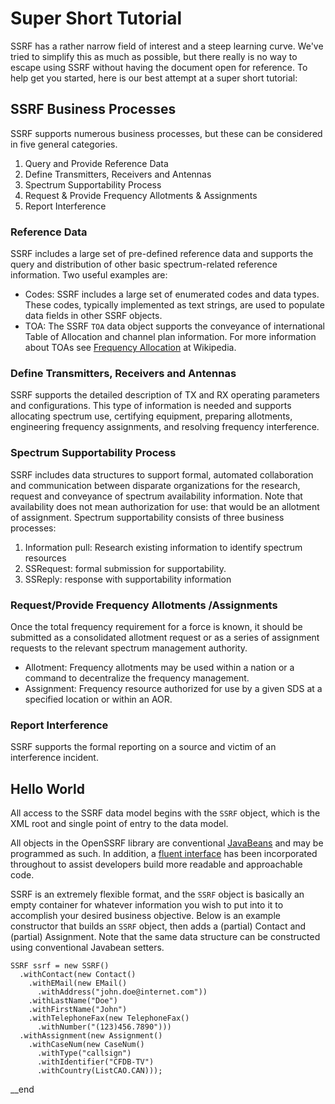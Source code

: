 # Super Short Tutorial

SSRF has a rather narrow field of interest and a steep learning curve. We've tried to simplify this as much as possible, but there really is no way to escape using SSRF without having the document open for reference. To help get you started, here is our best attempt at a super short tutorial:

## SSRF Business Processes

SSRF supports numerous business processes, but these can be considered in five general categories.

 1. Query and Provide Reference Data
 2. Define Transmitters, Receivers and Antennas
 3. Spectrum Supportability Process
 4. Request & Provide Frequency Allotments & Assignments
 5. Report Interference

### Reference Data

SSRF includes a large set of pre-defined reference data and supports the query and distribution of other basic spectrum-related reference information. Two useful examples are:

 * Codes: SSRF includes a large set of enumerated codes and data types. These codes, typically implemented as text strings, are used to populate data fields in other SSRF objects.
 * TOA: The SSRF `TOA` data object supports the conveyance of international Table of Allocation and channel plan information. For more information about TOAs see [Frequency Allocation](http://en.wikipedia.org/wiki/Frequency_allocation) at Wikipedia.

### Define Transmitters, Receivers and Antennas

SSRF supports the detailed description of TX and RX operating parameters and configurations. This type of information is needed and supports allocating spectrum use, certifying equipment, preparing allotments, engineering frequency assignments, and resolving frequency interference.

### Spectrum Supportability Process

SSRF includes data structures to support formal, automated collaboration and communication between disparate organizations for the research, request and conveyance of spectrum availability information. Note that availability does not mean authorization for use: that would be an allotment of assignment. Spectrum supportability consists of three business processes:

 1. Information pull: Research existing information to identify spectrum resources
 2. SSRequest: formal submission for supportability.
 3. SSReply: response with supportability information

### Request/Provide Frequency Allotments /Assignments

Once the total frequency requirement for a force is known, it should be submitted as a consolidated allotment request or as a series of assignment requests to the relevant spectrum management authority.

 * Allotment: Frequency allotments may be used within a nation or a command to decentralize the frequency management.
 * Assignment: Frequency resource authorized for use by a given SDS at a specified location or within an AOR.

### Report Interference

SSRF supports the formal reporting on a source and victim of an interference incident.

## Hello World

All access to the SSRF data model begins with the `SSRF` object, which is the XML root and single point of entry to the data model.

All objects in the OpenSSRF library are conventional [JavaBeans](http://en.wikipedia.org/wiki/JavaBeans) and may be programmed as such. In addition, a [fluent interface](http://en.wikipedia.org/wiki/Fluent_interface) has been incorporated throughout to assist developers build more readable and approachable code.

SSRF is an extremely flexible format, and the `SSRF` object is basically an empty container for whatever information you wish to put into it to accomplish your desired business objective. Below is an example constructor that builds an `SSRF` object, then adds a (partial) Contact and (partial) Assignment. Note that the same data structure can be constructed using conventional Javabean setters.

    SSRF ssrf = new SSRF()
      .withContact(new Contact()
        .withEMail(new EMail()
          .withAddress("john.doe@internet.com"))
        .withLastName("Doe")
        .withFirstName("John")
        .withTelephoneFax(new TelephoneFax()
          .withNumber("(123)456.7890")))
      .withAssignment(new Assignment()
        .withCaseNum(new CaseNum()
          .withType("callsign")
          .withIdentifier("CFDB-TV")
          .withCountry(ListCAO.CAN)));

__end


